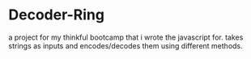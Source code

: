 # Decoder-Ring

a project for my thinkful bootcamp that i wrote the javascript for. takes strings as inputs and encodes/decodes them using different methods.

